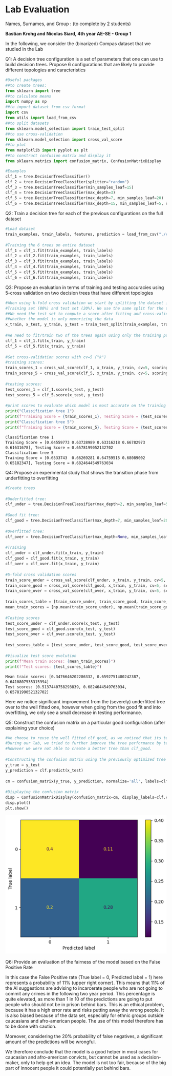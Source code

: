 # Lab Evaluation

Names, Surnames, and Group : (to complete by 2 students)

**Bastian Krohg and Nicolas Siard,
4th year AE-SE - Group 1**

In the following, we consider the  (binarized) Compas dataset that we studied in the Lab

Q1: A decision tree configuration is a set of parameters that one can use to build decision trees. Propose 6 configurations that are likely to provide different topologies and caracteristics


```python
#Useful packages
##to create trees:
from sklearn import tree
##to calculate means
import numpy as np
##to import dataset from csv format
import csv
from utils import load_from_csv
##to split datasets
from sklearn.model_selection import train_test_split
##to use cross-validation
from sklearn.model_selection import cross_val_score
##to plot
from matplotlib import pyplot as plt
##to construct confusion matrix and display it
from sklearn.metrics import confusion_matrix, ConfusionMatrixDisplay
```


```python
#Examples
clf_1 = tree.DecisionTreeClassifier()
clf_2 = tree.DecisionTreeClassifier(splitter="random")
clf_3 = tree.DecisionTreeClassifier(min_samples_leaf=15)
clf_4 = tree.DecisionTreeClassifier(max_depth=3)
clf_5 = tree.DecisionTreeClassifier(max_depth=7, min_samples_leaf=20)
clf_6 = tree.DecisionTreeClassifier(max_depth=15, min_samples_leaf=5, splitter='random')
```

Q2: Train a decision tree for each of the previous configurations on the full dataset


```python
#Load dataset
train_examples, train_labels, features, prediction = load_from_csv("./compass.csv")

#Training the 6 trees on entire dataset
clf_1 = clf_1.fit(train_examples, train_labels)
clf_2 = clf_2.fit(train_examples, train_labels)
clf_3 = clf_3.fit(train_examples, train_labels)
clf_4 = clf_4.fit(train_examples, train_labels)
clf_5 = clf_5.fit(train_examples, train_labels)
clf_6 = clf_6.fit(train_examples, train_labels)
```

Q3: Propose an evaluation in terms of training and testing accuracies using $5$-cross validation on two decision trees that have different topologies


```python
#When using k-fold cross validation we start by splitting the dataset into two parts
#Training set (80%) and test set (20%). We use the same split for the two topologies.
##We need the test set to compute a score after fitting and cross-validation to be able to check 
##whether the model is only memorizing the data
x_train, x_test, y_train, y_test = train_test_split(train_examples, train_labels, random_state=1, test_size=0.20) 

#We need to fit/train two of the trees again using only the training part of the data set
clf_1 = clf_1.fit(x_train, y_train)
clf_5 = clf_5.fit(x_train, y_train)

#Get cross-validation scores with cv=5 ("k")
#training scores:
train_scores_1 = cross_val_score(clf_1, x_train, y_train, cv=5, scoring='f1_macro')
train_scores_5 = cross_val_score(clf_5, x_train, y_train, cv=5, scoring='f1_macro')

#testing scores:
test_scores_1 = clf_1.score(x_test, y_test)
test_scores_5 = clf_5.score(x_test, y_test)

#print scores to evaluate which model is most accurate on the training set
print("Classification tree 1")
print(f"Training Score = {train_scores_1}, Testing Score = {test_scores_1}")
print("Classification tree 5")
print(f"Training Score = {train_scores_5}, Testing Score = {test_scores_5}")
```

    Classification tree 1
    Training Score = [0.64559773 0.63728989 0.63316218 0.66782973 0.61631678], Testing Score = 0.6578199052132702
    Classification tree 5
    Training Score = [0.6533743  0.66269281 0.64759515 0.68089002 0.65182347], Testing Score = 0.6824644549763034


Q4: Propose an experimental study that shows the transition phase from underfitting to overfitting 


```python
#Create trees

#Underfitted tree: 
clf_under = tree.DecisionTreeClassifier(max_depth=2, min_samples_leaf=5000, splitter='random')

#Good fit tree:
clf_good = tree.DecisionTreeClassifier(max_depth=7, min_samples_leaf=20, splitter='best')

#Overfitted tree:
clf_over = tree.DecisionTreeClassifier(max_depth=None, min_samples_leaf=1, splitter='best')

#Training
clf_under = clf_under.fit(x_train, y_train)
clf_good = clf_good.fit(x_train, y_train)
clf_over = clf_over.fit(x_train, y_train)

#5-fold cross validation scores
train_score_under = cross_val_score(clf_under, x_train, y_train, cv=5, scoring='f1_macro')
train_score_good = cross_val_score(clf_good, x_train, y_train, cv=5, scoring='f1_macro')
train_score_over = cross_val_score(clf_over, x_train, y_train, cv=5, scoring='f1_macro')

train_scores_table = [train_score_under, train_score_good, train_score_over]
mean_train_scores = [np.mean(train_score_under), np.mean(train_score_good), np.mean(train_score_over)]

#Testing scores
test_score_under = clf_under.score(x_test, y_test) 
test_score_good = clf_good.score(x_test, y_test) 
test_score_over = clf_over.score(x_test, y_test) 

test_scores_table = [test_score_under, test_score_good, test_score_over]

#Visualize test score evolution
print(f"Mean train scores: {mean_train_scores}")
print(f"Test scores: {test_scores_table}")    

```

    Mean train scores: [0.3476646202286332, 0.6592751480242387, 0.6410807535315994]
    Test scores: [0.5137440758293839, 0.6824644549763034, 0.6578199052132702]


Here we notice significant improvement from the (severely) underfitted tree over to the well fitted one, however when going from the good fit and into overfitting, we only see a small decrease in testing performance. 

Q5: Construct the confusion matrix on a particular good configuration (after explaining your choice)


```python
#We choose to reuse the well fitted clf_good, as we noticed that its test scores are decent
#During our lab, we tried to further improve the tree performance by testing different configurations, 
#however we were not able to create a better tree than clf_good.

#Constructing the confusion matrix using the previously optimized tree configuration: clf
y_true = y_test
y_prediction = clf.predict(x_test)

cm = confusion_matrix(y_true, y_prediction, normalize='all', labels=clf.classes_)

#Displaying the confusion matrix
disp = ConfusionMatrixDisplay(confusion_matrix=cm, display_labels=clf.classes_)
disp.plot()
plt.show()
```


    
![png](evaluation_files/evaluation_15_0.png)
    


Q6: Provide an evaluation of the fairness of the model based on the False Positive Rate

In this case the False Positive rate (True label = 0, Predicted label = 1) here represents a probability of 11% (upper right corner). This means that 11% of the AI suggestions are advising to incarcerate people who are not going to commit any crimes in the following two year period. This percentage is quite elevated, as more than 1 in 10 of the predictions are going to put people who should not be in prison behind bars. This is an ethical problem, because it has a high error rate and risks putting away the wrong people. It is also biased because of the data set, especially for ethnic groups outside caucasians and afro-american people. The use of this model therefore has to be done with caution.

Moreover, considering the 20% probability of false negatives, a significant amount of the predictions will be wrongful. 

We therefore conclude that the model is a good helper in most cases for caucasian and afro-american convicts, but cannot be used as a decision-maker, only to help get an idea. The model is not too fair, because of the big part of innocent people it could potentially put behind bars. 
